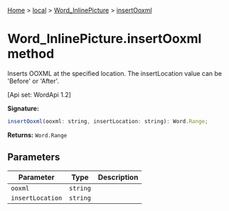 [Home](./index) &gt; [local](local.md) &gt; [Word\_InlinePicture](local.word_inlinepicture.md) &gt; [insertOoxml](local.word_inlinepicture.insertooxml.md)

# Word\_InlinePicture.insertOoxml method

Inserts OOXML at the specified location. The insertLocation value can be 'Before' or 'After'. 

 \[Api set: WordApi 1.2\]

**Signature:**
```javascript
insertOoxml(ooxml: string, insertLocation: string): Word.Range;
```
**Returns:** `Word.Range`

## Parameters

|  Parameter | Type | Description |
|  --- | --- | --- |
|  `ooxml` | `string` |  |
|  `insertLocation` | `string` |  |

